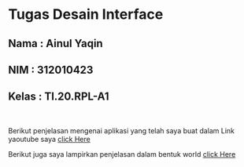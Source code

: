 # Tugas Desain Interface <br>
## Nama  : Ainul Yaqin <br>
## NIM   : 312010423 <br>
## Kelas : TI.20.RPL-A1 <br>
<br>

Berikut penjelasan mengenai aplikasi yang telah saya buat dalam Link yaoutube saya [click Here](https://youtu.be/X4LrFSWr1k8)
  
Berikut juga saya lampirkan penjelasan dalam bentuk world [click Here](https://docs.google.com/document/d/13r0Y0859RluZgxVl1fqQc5EaPkQj4fXvOfpQg5Ve3rE/edit?usp=sharin)
